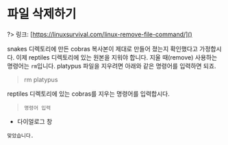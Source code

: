 # 파일 삭제하기

?> 링크: [https://linuxsurvival.com/linux-remove-file-command/]()

snakes 디렉토리에 만든 cobras 복사본이 제대로 만들어 졌는지 확인했다고 가정합시다. 이제 reptiles 디렉토리에 있는 원본을 지워야 합니다. 지울 때(remove) 사용하는 명령어는 `rm`입니다. platypus 파일을 지우려면 아래와 같은 명령어를 입력하면 되죠.

> rm platypus

reptiles 디렉토리에 있는 cobras를 지우는 명령어를 입력합시다.

> `명령어 입력`

- 다이얼로그 창

```다이얼로그 창
맞았습니다.
```
